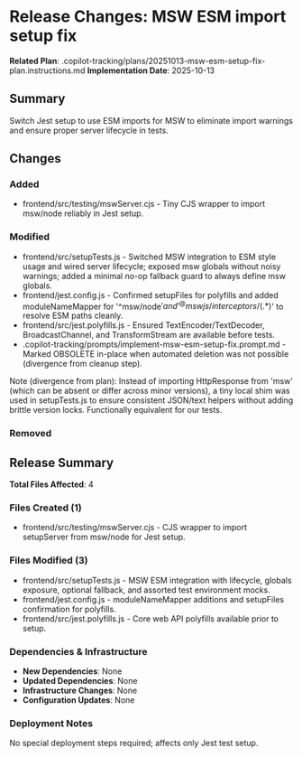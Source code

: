 <!-- markdownlint-disable-file -->
# Release Changes: MSW ESM import setup fix

**Related Plan**: .copilot-tracking/plans/20251013-msw-esm-setup-fix-plan.instructions.md
**Implementation Date**: 2025-10-13

## Summary

Switch Jest setup to use ESM imports for MSW to eliminate import warnings and ensure proper server lifecycle in tests.

## Changes

### Added

- frontend/src/testing/mswServer.cjs - Tiny CJS wrapper to import msw/node reliably in Jest setup.

### Modified

- frontend/src/setupTests.js - Switched MSW integration to ESM style usage and wired server lifecycle; exposed msw globals without noisy warnings; added a minimal no-op fallback guard to always define msw globals.
- frontend/jest.config.js - Confirmed setupFiles for polyfills and added moduleNameMapper for '^msw/node$' and '^@mswjs/interceptors/(.*)$' to resolve ESM paths cleanly.
- frontend/src/jest.polyfills.js - Ensured TextEncoder/TextDecoder, BroadcastChannel, and TransformStream are available before tests.
- .copilot-tracking/prompts/implement-msw-esm-setup-fix.prompt.md - Marked OBSOLETE in-place when automated deletion was not possible (divergence from cleanup step).

Note (divergence from plan): Instead of importing HttpResponse from 'msw' (which can be absent or differ across minor versions), a tiny local shim was used in setupTests.js to ensure consistent JSON/text helpers without adding brittle version locks. Functionally equivalent for our tests.

### Removed


## Release Summary

**Total Files Affected**: 4

### Files Created (1)

- frontend/src/testing/mswServer.cjs - CJS wrapper to import setupServer from msw/node for Jest setup.

### Files Modified (3)

- frontend/src/setupTests.js - MSW ESM integration with lifecycle, globals exposure, optional fallback, and assorted test environment mocks.
- frontend/jest.config.js - moduleNameMapper additions and setupFiles confirmation for polyfills.
- frontend/src/jest.polyfills.js - Core web API polyfills available prior to setup.

### Dependencies & Infrastructure

- **New Dependencies**: None
- **Updated Dependencies**: None
- **Infrastructure Changes**: None
- **Configuration Updates**: None

### Deployment Notes

No special deployment steps required; affects only Jest test setup.
